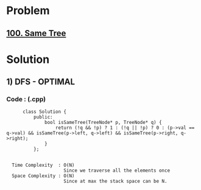 # Problem

## [100. Same Tree](https://leetcode.com/problems/same-tree/)


# Solution 

## 1) DFS - OPTIMAL

       
      
      
   ### Code : (.cpp)
    
          class Solution {
              public:
                  bool isSameTree(TreeNode* p, TreeNode* q) {
                      return (!q && !p) ? 1 : (!q || !p) ? 0 : (p->val == q->val) && isSameTree(p->left, q->left) && isSameTree(p->right, q->right);    
                  }
              };

 
      Time Complexity  : O(N) 
                         Since we traverse all the elements once
      Space Complexity : O(N)
                         Since at max the stack space can be N.   
